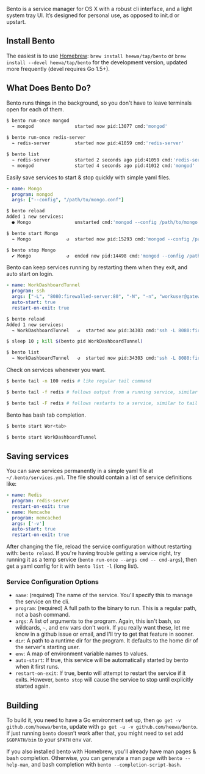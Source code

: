 Bento is a service manager for OS X with a robust cli interface, and a light system tray UI. It’s designed for personal use, as opposed to init.d or upstart.

## Install Bento

The easiest is to use [Homebrew](http://brew.sh/): `brew install heewa/tap/bento` or `brew install --devel heewa/tap/bento` for the development version, updated more frequently (devel requires Go 1.5+).

## What Does Bento Do?

Bento runs things in the background, so you don't have to leave terminals open for each of them.
```bash
$ bento run-once mongod
  ⌁ mongod               started now pid:13077 cmd:'mongod'
  
$ bento run-once redis-server
  ⌁ redis-server         started now pid:41059 cmd:'redis-server'

$ bento list
  ⌁ redis-server         started 2 seconds ago pid:41059 cmd:'redis-server'
  ⌁ mongod               started 4 seconds ago pid:41012 cmd:'mongod'
```

Easily save services to start & stop quickly with simple yaml files.
```yaml
- name: Mongo
  program: mongod
  args: ["--config", "/path/to/mongo.conf"]
```
```bash
$ bento reload
Added 1 new services:
  ● Mongo                unstarted cmd:'mongod --config /path/to/mongo.conf'

$ bento start Mongo
  ⌁ Mongo             ↺  started now pid:15293 cmd:'mongod --config /path/to/mongo.conf'

$ bento stop Mongo
  ✔ Mongo             ↺  ended now pid:14498 cmd:'mongod --config /path/to/mongo.conf'
```

Bento can keep services running by restarting them when they exit, and auto start on login.
```yaml
- name: WorkDashboardTunnel
  program: ssh
  args: ["-L", "8080:firewalled-server:80", "-N", "-n", "workuser@gateway.work.com"]
  auto-start: true
  restart-on-exit: true
```
```bash
$ bento reload
Added 1 new services:
  ⌁ WorkDashboardTunnel   ↺  started now pid:34303 cmd:'ssh -L 8080:firewalled-serve...'

$ sleep 10 ; kill $(bento pid WorkDashboardTunnel)

$ bento list
  ⌁ WorkDashboardTunnel   ↺  started now pid:34303 cmd:'ssh -L 8080:firewalled-serve...'
```

Check on services whenever you want.
```bash
$ bento tail -n 100 redis # like regular tail command

$ bento tail -f redis # follows output from a running service, similar to tail -f

$ bento tail -F redis # follows restarts to a service, similar to tail -F
```

Bento has bash tab completion.
```bash
$ bento start Wor<tab>

$ bento start WorkDashboardTunnel
```


## Saving services

You can save services permanently in a simple yaml file at `~/.bento/services.yml`. The file should contain a list of service definitions like:

```yaml
- name: Redis
  program: redis-server
  restart-on-exit: true
- name: Memcache
  program: memcached
  args: ['-v']
  auto-start: true
  restart-on-exit: true
```

After changing the file, reload the service configuration without restarting with: `bento reload`. If you're having trouble getting a service right, try running it as a temp service (`bento run-once --args cmd -- cmd-args`), then get a yaml config for it with `bento list -l` (long list).

### Service Configuration Options

* `name`: (required) The name of the service. You'll specify this to manage the service on the cli.
* `program`: (required) A full path to the binary to run. This is a regular path, not a bash command.
* `args`: A list of arguments to the program. Again, this isn't bash, so wildcards, `~`, and env vars don't work. If you really want these, let me know in a github issue or email, and I'll try to get that feature in sooner.
* `dir`: A path to a runtime dir for the program. It defaults to the home dir of the server's starting user.
* `env`: A map of environment variable names to values.
* `auto-start`: If true, this service will be automatically started by bento when it first runs.
* `restart-on-exit`: If true, bento will attempt to restart the service if it exits. However, `bento stop` will cause the service to stop until explicitly started again.

## Building

To build it, you need to have a Go environment set up, then `go get -v github.com/heewa/bento`, update with `go get -u -v github.com/heewa/bento`. If just running `bento` doesn’t work after that, you might need to set add `$GOPATH/bin` to your `$PATH` env var.

If you also installed bento with Homebrew, you'll already have man pages & bash completion. Otherwise, you can generate a man page with `bento --help-man`, and bash completion with `bento --completion-script-bash`.
